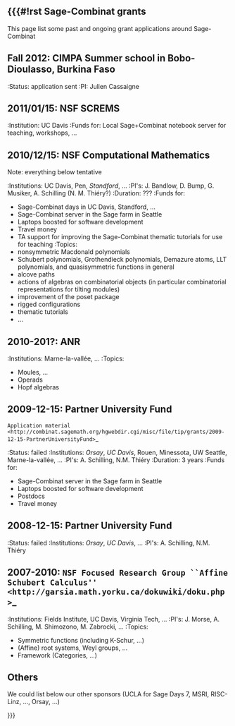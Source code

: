 {{{#!rst
Sage-Combinat grants
--------------------

This page list some past and ongoing grant applications around Sage-Combinat

Fall 2012: CIMPA Summer school in Bobo-Dioulasso, Burkina Faso
--------------------------------------------------------------

:Status: application sent
:PI: Julien Cassaigne

2011/01/15: NSF SCREMS
----------------------

:Institution: UC Davis
:Funds for: Local Sage+Combinat notebook server for teaching, workshops, ...

2010/12/15: NSF Computational Mathematics
-----------------------------------------

Note: everything below tentative

:Institutions: UC Davis, Pen, *Standford*, ...
:PI's: J. Bandlow, D. Bump, G. Musiker, A. Schilling (N. M. Thiéry?)
:Duration: ???
:Funds for:
 - Sage-Combinat days in UC Davis, Standford, ...
 - Sage-Combinat server in the Sage farm in Seattle
 - Laptops boosted for software development
 - Travel money
 - TA support for improving the Sage-Combinat thematic tutorials
   for use for teaching
:Topics:
  - nonsymmetric Macdonald polynomials
  - Schubert polynomials, Grothendieck polynomials, Demazure atoms,
    LLT polynomials, and quasisymmetric functions in general
  - alcove paths
  - actions of algebras on combinatorial objects (in particular
    combinatorial representations for tilting modules)
  - improvement of the poset package
  - rigged configurations
  - thematic tutorials
  - ...

2010-201?: ANR
--------------

:Institutions: Marne-la-vallée, ...
:Topics:
 - Moules, ...
 - Operads
 - Hopf algebras

2009-12-15: Partner University Fund
-----------------------------------

`Application material <http://combinat.sagemath.org/hgwebdir.cgi/misc/file/tip/grants/2009-12-15-PartnerUniversityFund>`_

:Status: failed
:Institutions: *Orsay*, *UC Davis*, Rouen, Minessota, UW Seattle, Marne-la-vallée, ...
:PI's: A. Schilling, N.M. Thiéry
:Duration: 3 years
:Funds for:
 - Sage-Combinat server in the Sage farm in Seattle
 - Laptops boosted for software development
 - Postdocs
 - Travel money

2008-12-15: Partner University Fund
-----------------------------------

:Status: failed
:Institutions: *Orsay*, *UC Davis*, ...
:PI's: A. Schilling, N.M. Thiéry

2007-2010: `NSF Focused Research Group ``Affine Schubert Calculus'' <http://garsia.math.yorku.ca/dokuwiki/doku.php>`_
---------------------------------------------------------------------------------------------------------------------

:Institutions: Fields Institute, UC Davis, Virginia Tech, ...
:PI's: J. Morse, A. Schilling, M. Shimozono, M. Zabrocki, ...
:Topics:
 - Symmetric functions (including K-Schur, ...)
 - (Affine) root systems, Weyl groups, ...
 - Framework (Categories, ...)

Others
------

We could list below our other sponsors (UCLA for Sage Days 7, MSRI,
RISC-Linz, ..., Orsay, ...)

}}}
